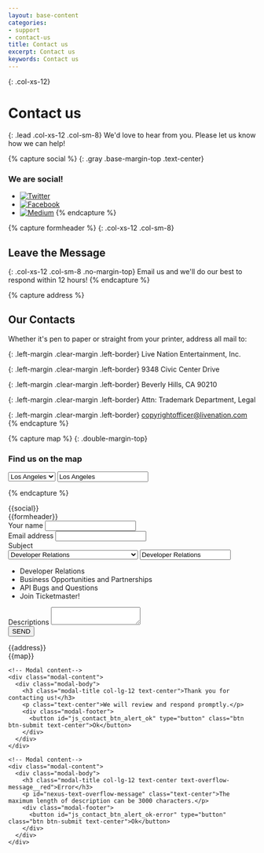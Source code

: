 ```yaml
---
layout: base-content
categories:
- support
- contact-us
title: Contact us
excerpt: Contact us
keywords: Contact us
---
```


{: .col-xs-12}
# Contact us

{: .lead .col-xs-12 .col-sm-8}
We'd love to hear from you. Please let us know how we can help!

{% capture social %}
{: .gray .base-margin-top .text-center}
### We are social!

* [![Twitter](../../../assets/img/ic-twitter.svg)](https://twitter.com/tmTech)
* [![Facebook](../../../assets/img/ic-facebook.svg)](https://www.facebook.com/TicketmasterTech)
* [![Medium](../../../assets/img/ic-medium.svg)](https://medium.com/ticketmaster-tech)
{% endcapture %}

{% capture formheader %}
{: .col-xs-12 .col-sm-8}
## Leave the Message

{: .col-xs-12 .col-sm-8 .no-margin-top}
Email us and we'll do our best to respond within 12 hours!
{% endcapture %}

{% capture address %}
## Our Contacts

Whether it's pen to paper or straight from your printer, address all mail to:

{: .left-margin .clear-margin .left-border}
Live Nation Entertainment, Inc.

{: .left-margin .clear-margin .left-border}
9348 Civic Center Drive

{: .left-margin .clear-margin .left-border}
Beverly Hills, CA 90210

{: .left-margin .clear-margin .left-border}
Attn: Trademark Department, Legal

{: .left-margin .clear-margin .left-border}
[copyrightofficer@livenation.com](mailto:copyrightofficer@livenation.com)
{% endcapture %}

{% capture map %}
{: .double-margin-top}
### Find us on the map

<div class="col-xs-12 col-sm-6 city-select">
    <div class="js_custom_select custom_select" id="city-list">
      <select required="" class="custom_select__field" name="subject" id="address-office">        
        <option value="losAngeles" data-ltd="34.052235" data-lng="-118.243683" data-tooltip="7060 Hollywood Blvd, Los Angeles, California, 90028, US" selected>Los Angeles</option>
        <option value="phoenix" data-ltd="33.533482" data-lng="-112.107254" data-tooltip="1375 N Scottsdale Rd, Scottsdale, AZ 85257, US">Phoenix</option>        
      </select>
      <input class="custom_select__placeholder" type="text" value="Los Angeles" readonly="" tabindex="6">      
    </div>
</div>

{% endcapture %}

<!-- html goes here -->


<div class="col-xs-12 col-sm-4 text-center social-icons" markdown="1">
{{social}}
</div>

<div class="clearfix"></div>

<div markdown="1">
{{formheader}}
<div class="col-xs-12 col-sm-8 contact-form-wrapper">
<form accept-charset="UTF-8" action="#" method='POST' class="js_contact_form">
    <div class="col-sm-6">
        <label for="first-name">Your name</label>
        <input type="text" id="first-name" name="yourName" maxlength="255" placeholder="" tabindex="1" required>
    </div>    
    <div class="col-sm-6">
        <label for="email-contact">Email address</label>        
        <input type="email" id="email-contact" name="email" required pattern="[A-Za-z0-9._%+-]+@[A-Za-z0-9.-]+\.[A-Za-z]{2,3}$" title="Use the following format '-@-.--' " tabindex="2">
    </div>    
    <div class="col-sm-12">
        <label for="subject">Subject</label>
        <div class="js_custom_select custom_select">
          <select required="" class="custom_select__field" name="subject" id="subject" tabindex="-1">
            <option value="Developer Relations">Developer Relations</option>
            <option value="Business Opportunities and Partnerships">Business Opportunities and Partnerships</option>
            <option value="API Bugs and Questions">API Bugs and Questions</option>
            <option value="Join Ticketmaster!">Join Ticketmaster!</option>
          </select>
          <input class="custom_select__placeholder" type="text" value="Developer Relations" readonly="" tabindex="3">
          <ul class="custom_select__list">
            <li class="custom_select__item custom_select__item-active" data-value="Developer Relations">Developer Relations</li>
            <li class="custom_select__item" data-value="Business Opportunities and Partnerships">Business Opportunities and Partnerships</li>
            <li class="custom_select__item" data-value="API Bugs and Questions">API Bugs and Questions</li>
            <li class="custom_select__item" data-value="Join Ticketmaster!">Join Ticketmaster!</li>           
          </ul>
        </div>
    </div>
    <div class="col-sm-12">
        <label for="descriptions">Descriptions</label>
        <textarea name="descriptions" id="message-detail-text" tabindex="4" required></textarea>
    </div>
    <div class="col-sm-12">
        <p id="message-success" class="text-overflow-message text-overflow-message__green" style="display:none">Thank you for contacting us. We will review and respond promptly.</p>
        <p id="message-error" class="text-overflow-message text-overflow-message__red" style="display:none">The maximum length of description can be 3000 characters.</p>
    </div>
    <div class="col-sm-4">
        <button type="submit" class="button-blue">SEND</button>
    </div>
</form>
</div>
</div>

<div class="clearfix"></div>

<div markdown="1" class="col-xs-12 col-sm-8">
{{address}}	
</div>

<div class="clearfix"></div>

<div markdown="1" class="col-xs-12 col-sm-8">
{{map}}
</div>
<div class="google_map col-xs-12">
    <div id="js_google_map">
    </div>
</div>

<!--contact us form -->

<!-- Modal alert-->
<div id="contact-alert-modal" class="modal modal-common modal-common-sm fade" role="dialog">
  <div class="modal-dialog">

    <!-- Modal content-->
    <div class="modal-content">
      <div class="modal-body">
        <h3 class="modal-title col-lg-12 text-center">Thank you for contacting us!</h3>
        <p class="text-center">We will review and respond promptly.</p>
        <div class="modal-footer">
          <button id="js_contact_btn_alert_ok" type="button" class="btn btn-submit text-center">Ok</button>
        </div>
      </div>
    </div>

  </div>
</div>
<!-- Modal alert end-->

<!-- Modal alert Error-->
<div id="contact-alert-modal-error" class="modal modal-common modal-common-sm fade" role="dialog">
  <div class="modal-dialog">

    <!-- Modal content-->
    <div class="modal-content">
      <div class="modal-body">
        <h3 class="modal-title col-lg-12 text-center text-overflow-message__red">Error</h3>
        <p id="nexus-text-overflow-message" class="text-center">The maximum length of description can be 3000 characters.</p>
        <div class="modal-footer">
          <button id="js_contact_btn_alert_ok-error" type="button" class="btn btn-submit text-center">Ok</button>
        </div>
      </div>
    </div>

  </div>
</div>
<!-- Modal alert end-->
<script src="/scripts/components/simple-form-checker.js"></script>
<script src="/scripts/components/contact-us-validate.js"></script>
<!--contact us form END -->

<script>
(function ($) {
    var $cityWrapper = $('#city-list'),
        $listWrapper = $cityWrapper.find('#address-office'),
        $listOption = $listWrapper.find('option');

    function addCustomList() {
        //create ul
        var $ul = $('<ul class="custom_select__list">').appendTo($cityWrapper);

        //put li inside ul
        $listOption.each(function () {
            var data = {
                value: $(this).val()                
            };
            $ul.append("<li class='custom_select__item' data-value='" + data.value + "' >" + $(this).text() + "</li>")
        });
    }

    addCustomList();

})(jQuery);
</script>

<!--google map -->
<script>
// When the user change city, an info window opens above selected item.
var map,
    cities = citiesGenerate();
var markers = [];
var infowindows = [];

function citiesGenerate(){
    var obj={};
    var $cityWrapper = $('#city-list'),
        $listWrapper = $cityWrapper.find('#address-office'),
        $list = $listWrapper.find('option');

    $list.each(function () {
        var key = $(this).val();
        var dataItem = {
            position:{
                lat: parseFloat( $(this).data('ltd') ),
                lng: parseFloat( $(this).data('lng') )
            },
            tooltip: $(this).data('tooltip')
        };
        obj[key] = dataItem;
    });
    return obj;
}


function initMap() {
    var mapElement = document.getElementById('js_google_map');
    var centerDefault = {
        lat: parseFloat( $('#address-office option').eq(0).data('ltd') ),
        lng: parseFloat( $('#address-office option').eq(0).data('lng') )
        }
    map = new google.maps.Map(mapElement, {
        zoom: 8,
        center: centerDefault //default center set as an first item in list
    });
    //first init
    var defaultCity = document.getElementById('address-office').value;
    mapElement.style.height = 240 + "px";
    addOneMarker(defaultCity);
}

function addOneMarker(city) {
    deleteMarkers();
    var infowindow = new google.maps.InfoWindow({map: map});
    map.setCenter(cities[city].position);
    infowindow.setContent('<div><strong>' + cities[city].tooltip + '</strong></div>');
    infowindow.setPosition(cities[city].position);
    infowindows.push(infowindow);
}

// Deletes all markers in the array by removing references to them.
function deleteMarkers() {
    for (var i = 0; i < infowindows.length; i++) {
        infowindows[i].close();
    }
    infowindows = [];
}

// Listener for <select> cities
var onChangeHandler = function (val) {
    addOneMarker(val);
};

$('#address-office').on('change', function () {
    //should send 'val' since using cutom select
    onChangeHandler($(this).val());
});
</script>

<script async defer
        src="https://maps.googleapis.com/maps/api/js?key=AIzaSyBQrJ5ECXDaXVlICIdUBOe8impKIGHDzdA&callback=initMap">
</script>
